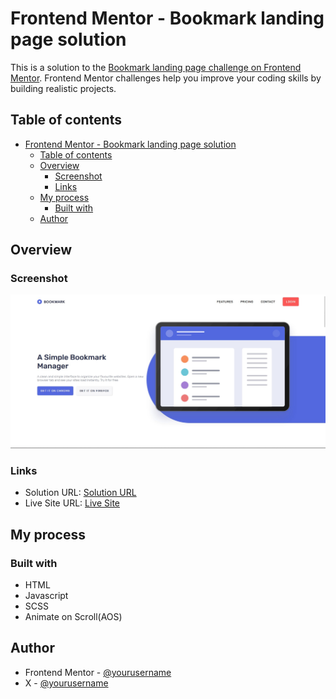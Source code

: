 # Frontend Mentor - Bookmark landing page solution

This is a solution to the [Bookmark landing page challenge on Frontend Mentor](https://www.frontendmentor.io/challenges/bookmark-landing-page-5d0b588a9edda32581d29158). Frontend Mentor challenges help you improve your coding skills by building realistic projects. 

## Table of contents

- [Frontend Mentor - Bookmark landing page solution](#frontend-mentor---bookmark-landing-page-solution)
  - [Table of contents](#table-of-contents)
  - [Overview](#overview)
    - [Screenshot](#screenshot)
    - [Links](#links)
  - [My process](#my-process)
    - [Built with](#built-with)
  - [Author](#author)


## Overview



### Screenshot

![](./screenshot.jpg)



### Links

- Solution URL: [Solution URL](https://github.com/quenyoni/bookmark-landing-page)
- Live Site URL: [Live Site](https://bookmark-landing-page-sepia.vercel.app/)

## My process

### Built with

- HTML
- Javascript
- SCSS
- Animate on Scroll(AOS)


## Author


- Frontend Mentor - [@yourusername](https://www.frontendmentor.io/profile/yourusername)
- X - [@yourusername](https://www.twitter.com/yourusername)

